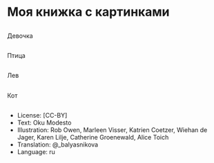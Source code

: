 # Моя книжка с картинками

##
Девочка

##
Птица

##
Лев

##
Кот

##
* License: [CC-BY]
* Text: Oku Modesto
* Illustration: Rob Owen, Marleen Visser, Katrien Coetzer, Wiehan de Jager, Karen Lilje, Catherine Groenewald, Alice Toich
* Translation: @_balyasnikova
* Language: ru

